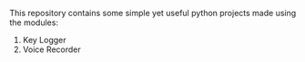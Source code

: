 This repository contains some simple yet useful python projects made using the modules:
1. Key Logger
2. Voice Recorder
